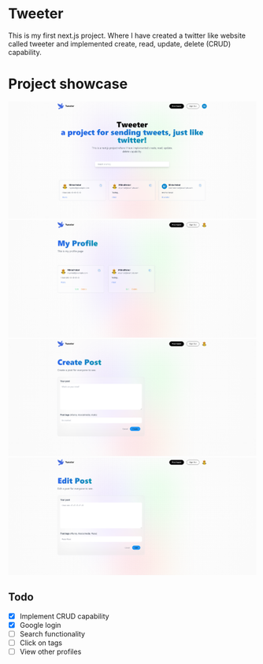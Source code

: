 # Tweeter
This is my first next.js project. Where I have created a twitter like website called tweeter and implemented create, read, update, delete (CRUD) capability.

# Project showcase
![Tweeter Homepage](https://github.com/MikkelHebel/tweeter/blob/main/pictures/Tweeter%20Frontpage.png)
![Tweeter Profile](https://github.com/MikkelHebel/tweeter/blob/main/pictures/Tweeter%20My%20Profile.png)
![Tweeter Create Post](https://github.com/MikkelHebel/tweeter/blob/main/pictures/Tweeter%20Create%20Post.png)
![Tweeter Edit Post](https://github.com/MikkelHebel/tweeter/blob/main/pictures/Tweeter%20Edit%20Post.png)

## Todo
- [x] Implement CRUD capability
- [x] Google login
- [ ] Search functionality
- [ ] Click on tags
- [ ] View other profiles
